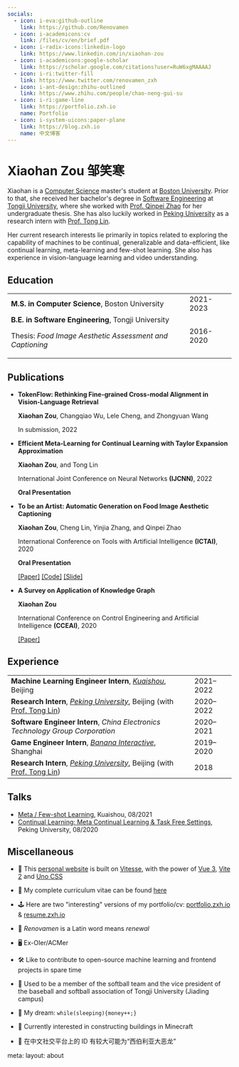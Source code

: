 ```yaml
---
socials:
  - icon: i-eva:github-outline
    link: https://github.com/Renovamen
  - icon: i-academicons:cv
    link: /files/cv/en/brief.pdf
  - icon: i-radix-icons:linkedin-logo
    link: https://www.linkedin.com/in/xiaohan-zou
  - icon: i-academicons:google-scholar
    link: https://scholar.google.com/citations?user=RuW6xgMAAAAJ
  - icon: i-ri:twitter-fill
    link: https://www.twitter.com/renovamen_zxh
  - icon: i-ant-design:zhihu-outlined
    link: https://www.zhihu.com/people/chao-neng-gui-su
  - icon: i-ri:game-line
    link: https://portfolio.zxh.io
    name: Portfolio
  - icon: i-system-uicons:paper-plane
    link: https://blog.zxh.io
    name: 中文博客
---
```


# Xiaohan Zou <span text="base gray-600 dark:gray-400">邹笑寒</span>

<Socials :socials="frontmatter.socials" />

Xiaohan is a [Computer Science](https://www.bu.edu/cs/) master's student at [Boston University](https://www.bu.edu/). Prior to that, she received her bachelor's degree in [Software Engineering](http://sse.tongji.edu.cn/) at [Tongji University](https://www.tongji.edu.cn/), where she worked with [Prof. Qinpei Zhao](http://sse.tongji.edu.cn/zhaoqinpei) for her undergraduate thesis. She has also luckily worked in [Peking University](https://english.pku.edu.cn/) as a research intern with [Prof. Tong Lin](http://www.cis.pku.edu.cn/jzyg/szdw/lt.htm).

Her current research interests lie primarily in topics related to exploring the capability of machines to be continual, generalizable and data-efficient, like continual learning, meta-learning and few-shot learning. She also has experience in vision-language learning and video understanding.


## Education

|   |   |
|---|---|
| **M.S. in Computer Science**, Boston University | 2021-2023 |
| **B.E. in Software Engineering**, Tongji University <p>Thesis: *Food Image Aesthetic Assessment and Captioning*</p> | 2016-2020 |


## Publications

- **TokenFlow: Rethinking Fine-grained Cross-modal Alignment in Vision-Language Retrieval**

  **Xiaohan Zou**, Changqiao Wu, Lele Cheng, and Zhongyuan Wang

  In submission, 2022

- **Efficient Meta-Learning for Continual Learning with Taylor Expansion Approximation**

  **Xiaohan Zou**, and Tong Lin

  International Joint Conference on Neural Networks **(IJCNN)**, 2022

  **Oral Presentation**

- **To be an Artist: Automatic Generation on Food Image Aesthetic Captioning**

  **Xiaohan Zou**, Cheng Lin, Yinjia Zhang, and Qinpei Zhao

  International Conference on Tools with Artificial Intelligence **(ICTAI)**, 2020 
  
  **Oral Presentation**

  [[Paper]](https://ieeexplore.ieee.org/document/9288208) [[Code]](https://github.com/Renovamen/Food-IAC) [[Slide]](/files/papers/ictai2020/slide.pdf)

- **A Survey on Application of Knowledge Graph**

  **Xiaohan Zou**

  International Conference on Control Engineering and Artificial Intelligence **(CCEAI)**, 2020

  [[Paper]](https://iopscience.iop.org/article/10.1088/1742-6596/1487/1/012016/pdf)


## Experience

|   |   |
|---|---|
| **Machine Learning Engineer Intern**, *[Kuaishou](https://www.kuaishou.com/en)*, Beijing | 2021–2022 |
| **Research Intern**, *[Peking University](https://english.pku.edu.cn/)*, Beijing (with [Prof. Tong Lin](http://www.cis.pku.edu.cn/jzyg/szdw/lt.htm)) | 2020–2022 |
| **Software Engineer Intern**, *China Electronics Technology Group Corporation* | 2020–2021 |
| **Game Engineer Intern**, *[Banana Interactive](https://banana.games/)*, Shanghai | 2019–2020 |
| **Research Intern**, *[Peking University](https://english.pku.edu.cn/)*, Beijing (with [Prof. Tong Lin](http://www.cis.pku.edu.cn/jzyg/szdw/lt.htm)) | 2018 |


## Talks

- [Meta / Few-shot Learning](/files/talks/2021-08-meta-learning.pdf), Kuaishou, 08/2021
- [Continual Learning: Meta Continual Learning & Task Free Settings](/files/talks/2020-08-continual-learning.pdf), Peking University, 08/2020


## Miscellaneous

- 🚀 This [personal website](https://github.com/Renovamen/renovamen.github.io) is built on [Vitesse](https://github.com/antfu/vitesse), with the power of [Vue 3](https://github.com/vuejs/vue-next), [Vite 2](https://github.com/vitejs/vite) and [Uno CSS](https://github.com/antfu/unocss)

- 🧐 My complete curriculum vitae can be found [here](/files/cv/en/full.pdf)

- 🕹️ Here are two "interesting" versions of my portfolio/cv: [portfolio.zxh.io](https://portfolio.zxh.io/) & [resume.zxh.io](https://resume.zxh.io/)

- 🎃 *Renovamen* is a Latin word means *renewal*

- 🖥 Ex-OIer/ACMer

- 🛠 Like to contribute to open-source machine learning and frontend projects in spare time

- 🥎 Used to be a member of the softball team and the vice president of the baseball and softball association of Tongji University (Jiading campus)

- 🌭 My dream: `while(sleeping){money++;}`

- 🎃 Currently interested in constructing buildings in Minecraft

- 🦖 在中文社交平台上的 ID 有较大可能为“西伯利亚大恶龙”

<route lang="yaml">
meta: 
  layout: about
</route>
